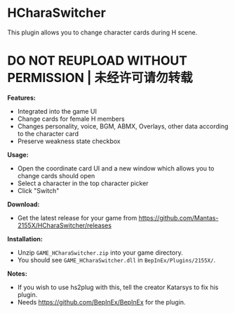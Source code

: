 # HCharaSwitcher

This plugin allows you to change character cards during H scene.

# DO NOT REUPLOAD WITHOUT PERMISSION | 未经许可请勿转载

**Features:**  
* Integrated into the game UI  
* Change cards for female H members  
* Changes personality, voice, BGM, ABMX, Overlays, other data according to the character card  
* Preserve weakness state checkbox  

**Usage:**  
* Open the coordinate card UI and a new window which allows you to change cards should open
* Select a character in the top character picker
* Click "Switch"

**Download:**  
* Get the latest release for your game from https://github.com/Mantas-2155X/HCharaSwitcher/releases  

**Installation:**  
* Unzip `GAME_HCharaSwitcher.zip` into your game directory.  
* You should see `GAME_HCharaSwitcher.dll` in `BepInEx/Plugins/2155X/`.  

**Notes:**
* If you wish to use hs2plug with this, tell the creator Katarsys to fix his plugin.  
* Needs https://github.com/BepInEx/BepInEx for the plugin.
